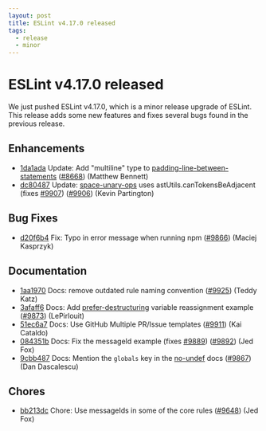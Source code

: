 ```yaml
---
layout: post
title: ESLint v4.17.0 released
tags:
  - release
  - minor
---
```

# ESLint v4.17.0 released

We just pushed ESLint v4.17.0, which is a minor release upgrade of ESLint. This release adds some new features and fixes several bugs found in the previous release. 








## Enhancements


* [1da1ada](https://github.com/eslint/eslint/commit/1da1ada) Update: Add "multiline" type to [padding-line-between-statements](/docs/rules/padding-line-between-statements) ([#8668](https://github.com/eslint/eslint/issues/8668)) (Matthew Bennett)
* [dc80487](https://github.com/eslint/eslint/commit/dc80487) Update: [space-unary-ops](/docs/rules/space-unary-ops) uses astUtils.canTokensBeAdjacent (fixes [#9907](https://github.com/eslint/eslint/issues/9907)) ([#9906](https://github.com/eslint/eslint/issues/9906)) (Kevin Partington)




## Bug Fixes


* [d20f6b4](https://github.com/eslint/eslint/commit/d20f6b4) Fix: Typo in error message when running npm ([#9866](https://github.com/eslint/eslint/issues/9866)) (Maciej Kasprzyk)




## Documentation


* [1aa1970](https://github.com/eslint/eslint/commit/1aa1970) Docs: remove outdated rule naming convention ([#9925](https://github.com/eslint/eslint/issues/9925)) (Teddy Katz)
* [3afaff6](https://github.com/eslint/eslint/commit/3afaff6) Docs: Add [prefer-destructuring](/docs/rules/prefer-destructuring) variable reassignment example ([#9873](https://github.com/eslint/eslint/issues/9873)) (LePirlouit)
* [51ec6a7](https://github.com/eslint/eslint/commit/51ec6a7) Docs: Use GitHub Multiple PR/Issue templates ([#9911](https://github.com/eslint/eslint/issues/9911)) (Kai Cataldo)
* [084351b](https://github.com/eslint/eslint/commit/084351b) Docs: Fix the messageId example (fixes [#9889](https://github.com/eslint/eslint/issues/9889)) ([#9892](https://github.com/eslint/eslint/issues/9892)) (Jed Fox)
* [9cbb487](https://github.com/eslint/eslint/commit/9cbb487) Docs: Mention the `globals` key in the [no-undef](/docs/rules/no-undef) docs ([#9867](https://github.com/eslint/eslint/issues/9867)) (Dan Dascalescu)








## Chores


* [bb213dc](https://github.com/eslint/eslint/commit/bb213dc) Chore: Use messageIds in some of the core rules ([#9648](https://github.com/eslint/eslint/issues/9648)) (Jed Fox)


